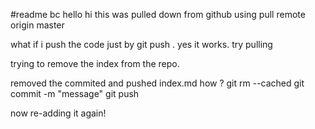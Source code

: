 #readme bc
 hello hi this was pulled down from  github using pull remote origin master

what if i push the code just by git push .
 yes it works. try pulling

trying to remove the index from the repo.

removed the commited and pushed index.md
how ?
git rm --cached<file>
git commit -m "message"
git push


now re-adding it again!
